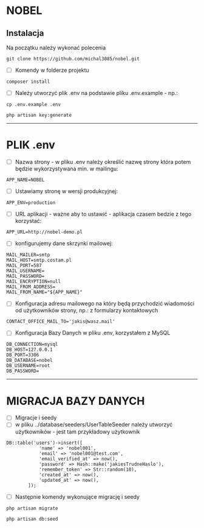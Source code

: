 # NOBEL

## Instalacja

Na początku należy wykonać polecenia
```
git clone https://github.com/michal3085/nobel.git
```
- [ ] Komendy w folderze projektu
```
composer install
```
- [ ] Należy utworzyć plik .env na podstawie pliku .env.example - np.:
```
cp .env.example .env
```
```
php artisan key:generate
```
-----

# PLIK .env
- [ ] Nazwa strony - w pliku .env należy określić nazwę strony która potem będzie wykorzystywana min. w mailingu:
```
APP_NAME=NOBEL
```
- [ ] Ustawiamy stronę w wersji produkcyjnej:
```
APP_ENV=production
```
- [ ] URL aplikacji - ważne aby to ustawić - aplikacja czasem bedzie z tego korzystać:
```
APP_URL=http://nobel-demo.pl
```
- [ ] konfigurujemy dane skrzynki mailowej:
```
MAIL_MAILER=smtp
MAIL_HOST=smtp.costam.pl
MAIL_PORT=587
MAIL_USERNAME=
MAIL_PASSWORD=
MAIL_ENCRYPTION=null
MAIL_FROM_ADDRESS=
MAIL_FROM_NAME="${APP_NAME}"
```
- [ ] Konfiguracja adresu mailowego na który będą przychodzić wiadomości od użytkowników strony, np.: z formularzy kontaktowych
```
CONTACT_OFFICE_MAIL_TO='jakis@wasz.mail'
```
- [ ] Konfiguracja Bazy Danych w pliku .env, korzystałem z MySQL

```
DB_CONNECTION=mysql
DB_HOST=127.0.0.1
DB_PORT=3306
DB_DATABASE=nobel
DB_USERNAME=root
DB_PASSWORD=
```
- --------------------
# MIGRACJA BAZY DANYCH

- [ ] Migracje i seedy
- [ ] w pliku ../database/seeders/UserTableSeeder należy utworzyć użytkowników - jest tam przykładowy użytkownik
```
DB::table('users')->insert([
            'name' => 'nobel001',
            'email' => 'nobel001@test.com',
            'email_verified_at' => now(),
            'password' => Hash::make('jakiesTrudneHaslo'),
            'remember_token' => Str::random(10),
            'created_at' => now(),
            'updated_at' => now(),
        ]);
```
- [ ] Następnie komendy wykonujące migrację i seedy
```
php artisan migrate
```
```
php artisan db:seed
```
